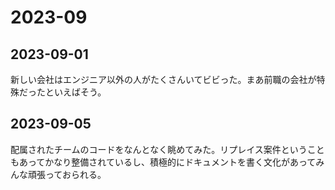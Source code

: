 # 2023-09

## 2023-09-01

新しい会社はエンジニア以外の人がたくさんいてビビった。まあ前職の会社が特殊だったといえばそう。

## 2023-09-05

配属されたチームのコードをなんとなく眺めてみた。リプレイス案件ということもあってかなり整備されているし、積極的にドキュメントを書く文化があってみんな頑張っておられる。
